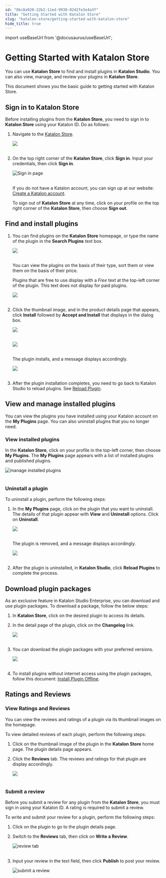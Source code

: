 ```yaml
---
id: "8bc8a920-22b2-11ed-9930-0242fe3e4a3f"
title: "Getting Started with Katalon Store"
slug: "katalon-store/getting-started-with-katalon-store"
hide_title: true
---
```

import useBaseUrl from '@docusaurus/useBaseUrl';

    

# <a id="id" class="anchor_top_offset"/><a id="ariaid-title1" class="anchor_top_offset"/>Getting Started with Katalon Store

    
      
<p xmlns="http://www.w3.org/1999/xhtml" className="p">You can use <strong className="ph b">Katalon Store</strong> to find and install   plugins in <strong className="ph b">Katalon Studio</strong>. You can also view,   manage, and review your plugins in <strong className="ph b">Katalon     Store</strong>.</p> 
      
<p xmlns="http://www.w3.org/1999/xhtml" className="p">This document shows you the basic guide to getting started with   Katalon Store.</p> 
    
  
    

## <a id="id_1" class="anchor_top_offset"/>Sign in to Katalon Store

    
      
<p xmlns="http://www.w3.org/1999/xhtml" className="p">Before installing plugins from the <strong className="ph b">Katalon     Store</strong>, you need to sign in to <strong className="ph b">Katalon     Store</strong> using your Katalon ID. Do as follows:</p> 
      
<ol xmlns="http://www.w3.org/1999/xhtml" className="ol">   <li className="li">     <p className="p">Navigate to the <a className="xref j-external-link" href="https://store.katalon.com/" target="_blank">Katalon         Store</a>.</p>     <p className="p">       <img className="image" src={useBaseUrl("https://github.com/katalon-studio/docs-images/raw/master/katalon-store/docs/user/Gettins%20Started%20Updated%20Images/K.S.E-8.3.0-getting_started_katalon_store_home.png")} /><br /><br />     </p>   </li>   <li className="li">     <p className="p">On the top right corner of the <strong className="ph b">Katalon Store</strong>,       click <strong className="ph b">Sign in</strong>. Input your credentials, then click       <strong className="ph b">Sign in</strong>.</p>     <p className="p">       <img className="image" src={useBaseUrl("https://github.com/katalon-studio/docs-images/raw/master/katalon-store/docs/user/Gettins%20Started%20Updated%20Images/welcome-back.png")} alt="Sign in page" /><br /><br />     </p>     <p className="p">If you do not have a Katalon account, you can sign up at our       website: <a className="xref j-external-link" href="https://katalon.com/sign-up" target="_blank">Create a Katalon         account</a>.</p>     <p className="p">To sign out of <strong className="ph b">Katalon Store</strong> at any time, click       on your profile on the top right corner of the <strong className="ph b">Katalon         Store</strong>, then choose <strong className="ph b">Sign out</strong>.</p>   </li> </ol> 
    
  
    

## <a id="id_2" class="anchor_top_offset"/>Find and install plugins

    
      
<ol xmlns="http://www.w3.org/1999/xhtml" className="ol">   <li className="li">     <p className="p">You can find plugins on the <strong className="ph b">Katalon Store</strong>       homepage, or type the name of the plugin in the <strong className="ph b">Search         Plugins</strong> text box.</p>     <p className="p">       <img className="image" src={useBaseUrl("https://github.com/katalon-studio/docs-images/raw/master/katalon-store/docs/user/Gettins%20Started%20Updated%20Images/K.S.E-8.3.0-getting_started_plugin_display.png")} /><br /><br />     </p>     <p className="p">You can view the plugins on the basis of their type, sort them       or view them on the basis of their price.</p>     <p className="p">Plugins that are free to use display with a <em className="ph i">Free</em> text       at the top-left corner of the plugin. This text does not display       for paid plugins.</p>     <p className="p">       <img className="image" src={useBaseUrl("https://github.com/katalon-studio/docs-images/raw/master/katalon-store/docs/user/Gettins%20Started%20Updated%20Images/K.S.E-8.3.0-getting_started_katalon_store_free_plugin.png")} /><br /><br />     </p>   </li>   <li className="li">     <p className="p">Click the thumbnail image, and in the product details page that       appears, click <strong className="ph b">Install</strong> followed by <strong className="ph b">Accept         and Install</strong> that displays in the dialog box.</p>     <p className="p">       <img className="image" src={useBaseUrl("https://github.com/katalon-studio/docs-images/raw/master/katalon-store/docs/user/Gettins%20Started%20Updated%20Images/K.S.E-8.3.0-getting_started_plugins_on_display.png")} /><br /><br />     </p>     <p className="p">       <img className="image" src={useBaseUrl("https://github.com/katalon-studio/docs-images/raw/master/katalon-store/docs/user/Gettins%20Started%20Updated%20Images/K.S.E-8.3.0-getting_started_plugin_installation_progress.png")} /><br /><br />     </p>     <p className="p">The plugin installs, and a message displays accordingly.</p>     <p className="p">       <img className="image" src={useBaseUrl("https://github.com/katalon-studio/docs-images/raw/master/katalon-store/docs/user/Gettins%20Started%20Updated%20Images/K.S.E-8.3.0-getting_started_plugin_installed_message.png")} /><br /><br />     </p>   </li>   <li className="li">     <p className="p">After the plugin installation completes, you need to go back to       Katalon Studio to reload plugins. See <a className="xref" href="/docs/legacy/katalon-store/access-to-katalon-store-in-katalon-studio#id_2">Reload         Plugin</a>.</p>   </li> </ol> 
    
  
    

## <a id="id_3" class="anchor_top_offset"/>View and manage installed plugins

    
      
<p xmlns="http://www.w3.org/1999/xhtml" className="p">You can view the plugins you have installed using your Katalon   account on the <strong className="ph b">My Plugins</strong> page. You can also   uninstall plugins that you no longer need.</p> 
    
          
      

### <a id="id_4" class="anchor_top_offset"/>View installed plugins

      
        
<p xmlns="http://www.w3.org/1999/xhtml" className="p">In the <strong className="ph b">Katalon Store</strong>, click on your profile in   the top-left corner, then choose <strong className="ph b">My Plugins</strong>. The   <strong className="ph b">My Plugins</strong> page appears with a list of installed   plugins and published plugins.</p> 
        
<p xmlns="http://www.w3.org/1999/xhtml" className="p">   <img className="image" src={useBaseUrl("https://github.com/katalon-studio/docs-images/raw/master/katalon-store/docs/user/Gettins%20Started%20Updated%20Images/manage-plugin.png")} alt="manage installed plugins" /><br /><br /> </p> 
      
    
      

### <a id="id_5" class="anchor_top_offset"/>Uninstall a plugin

      
        
<p xmlns="http://www.w3.org/1999/xhtml" className="p">To uninstall a plugin, perform the following steps:</p> 
        
<ol xmlns="http://www.w3.org/1999/xhtml" className="ol">   <li className="li">     <p className="p">In the <strong className="ph b">My Plugins</strong> page, click on the plugin       that you want to uninstall. The details of that plugin appear with       <strong className="ph b">View</strong> and <strong className="ph b">Uninstall</strong> options. Click       on <strong className="ph b">Uninstall</strong>.</p>     <p className="p">       <img className="image" src={useBaseUrl("https://github.com/katalon-studio/docs-images/raw/master/katalon-store/docs/user/Gettins%20Started%20Updated%20Images/K.S.E-8.3.0-getting_started_plugin_uninstall.png")} /><br /><br />     </p>     <p className="p">The plugin is removed, and a message displays accordingly.</p>     <p className="p">       <img className="image" src={useBaseUrl("https://github.com/katalon-studio/docs-images/raw/master/katalon-store/docs/user/Gettins%20Started%20Updated%20Images/K.S.E-8.3.0-getting_started_plugin_uninstalled_message.png")} /><br /><br />     </p>   </li>   <li className="li">     <p className="p">After the plugin is uninstalled, in <strong className="ph b">Katalon         Studio</strong>, click <strong className="ph b">Reload Plugins</strong> to complete       the process.</p>   </li> </ol> 
      
    
    

## <a id="id_6" class="anchor_top_offset"/>Download plugin packages

    
      
<p xmlns="http://www.w3.org/1999/xhtml" className="p">As an exclusive feature in Katalon Studio Enterprise, you can   download and use plugin packages. To download a package, follow the   below steps:</p> 
      
<ol xmlns="http://www.w3.org/1999/xhtml" className="ol">   <li className="li">     <p className="p">In <strong className="ph b">Katalon Store</strong>, click on the desired plugin       to access its details.</p>   </li>   <li className="li">     <p className="p">In the detail page of the plugin, click on the       <strong className="ph b">Changelog</strong> link.</p>     <p className="p">       <img className="image" src={useBaseUrl("https://github.com/katalon-studio/docs-images/raw/master/katalon-store/docs/user/Gettins%20Started%20Updated%20Images/K.S.E-8.3.0-getting_started_plugin_changelog.png")} /><br /><br />     </p>   </li>   <li className="li">     <p className="p">You can download the plugin packages with your preferred       versions.</p>     <p className="p">       <img className="image" src={useBaseUrl("https://github.com/katalon-studio/docs-images/raw/master/katalon-store/docs/user/Gettins%20Started%20Updated%20Images/K.S.E-8.3.0-getting_started_plugin_package_download.png")} /><br /><br />     </p>   </li>   <li className="li">     <p className="p">To install plugins without internet access using the plugin       packages, follow this document: <a className="xref" href="/docs/legacy/katalon-studio-enterprise/extend-katalon-studio/katalon-studio-plugins/installing-plugin-offline">Install         Plugin Offline</a>.</p>   </li> </ol> 
    
  

## <a id="id_7" class="anchor_top_offset"/>Ratings and Reviews


### <a id="id_8" class="anchor_top_offset"/>View Ratings and Reviews

<p xmlns="http://www.w3.org/1999/xhtml" className="p">You can view the reviews and ratings of a plugin via its   thumbnail images on the homepage.</p> 
<p xmlns="http://www.w3.org/1999/xhtml" className="p">To view detailed reviews of each plugin, perform the following   steps:</p> 
<ol xmlns="http://www.w3.org/1999/xhtml" className="ol"><li className="li">     <p className="p">Click on the thumbnail image of the plugin in the       <strong className="ph b">Katalon Store</strong> home page. The plugin details page       appears.</p>   </li><li className="li">     <p className="p">Click the <strong className="ph b">Reviews</strong> tab. The reviews and ratings       for that plugin are display accordingly.</p>     <p className="p">       <img className="image" src={useBaseUrl("https://github.com/katalon-studio/docs-images/raw/master/katalon-store/docs/user/Gettins%20Started%20Updated%20Images/K.S.E-8.3.0-getting_started_plugin_ratings.png")} /><br /><br />     </p>   </li></ol> 
      

### <a id="id_9" class="anchor_top_offset"/>Submit a review

      
        
<p xmlns="http://www.w3.org/1999/xhtml" className="p">Before you submit a review for any plugin from the   <strong className="ph b">Katalon Store</strong>, you must sign in using your Katalon   ID. A rating is required to submit a review.</p> 
        
<p xmlns="http://www.w3.org/1999/xhtml" className="p">To write and submit your review for a plugin, perform the   following steps:</p> 
        
<ol xmlns="http://www.w3.org/1999/xhtml" className="ol">   <li className="li">Click on the plugin to go to the plugin details page.</li>   <li className="li">     <p className="p">Switch to the <strong className="ph b">Reviews</strong> tab, then click on       <strong className="ph b">Write a Review</strong>.</p>     <p className="p">       <img className="image" src={useBaseUrl("https://github.com/katalon-studio/docs-images/raw/master/katalon-store/docs/user/Gettins%20Started%20Updated%20Images/reviews-tab.png")} alt="review tab" /><br /><br />     </p>   </li>   <li className="li">     <p className="p">Input your review in the text field, then click       <strong className="ph b">Publish</strong> to post your review.</p>     <p className="p">       <img className="image" src={useBaseUrl("https://github.com/katalon-studio/docs-images/raw/master/katalon-store/docs/user/Gettins%20Started%20Updated%20Images/submit-review.png")} alt="submit a review" /><br /><br />     </p>   </li> </ol> 
      
    
